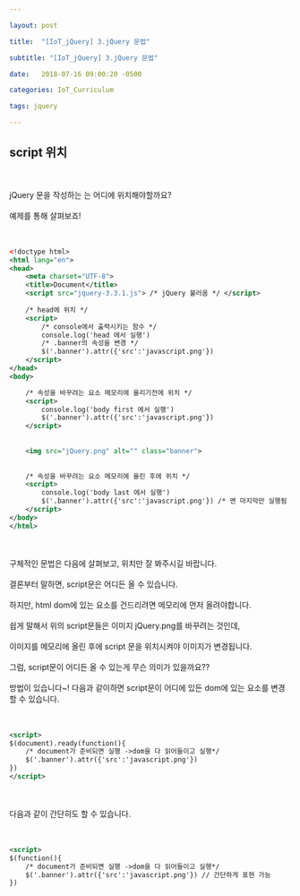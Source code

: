 ```yaml
---

layout: post

title:  "[IoT_jQuery] 3.jQuery 문법"

subtitle: "[IoT_jQuery] 3.jQuery 문법"

date:   2018-07-16 09:00:20 -0500

categories: IoT_Curriculum

tags: jquery

---
```


## script 위치

<br>
<br>
jQuery 문을 작성하는 <script></script>는 어디에 위치해야할까요?
<br>
<br>
예제를 통해 살펴보죠!
<br>
<br>
<br>

```xml
<!doctype html>
<html lang="en">
<head>
	<meta charset="UTF-8">
	<title>Document</title>
	<script src="jquery-3.3.1.js"> /* jQuery 불러옴 */ </script> 
	
    /* head에 위치 */
	<script> 
    	/* console에서 출력시키는 함수 */
		console.log('head 에서 실행') 
        /* .banner의 속성을 변경 */
		$('.banner').attr({'src':'javascript.png'}) 
	</script>
</head>
<body>

	/* 속성을 바꾸려는 요소 메모리에 올리기전에 위치 */
	<script>
		console.log('body first 에서 실행')
		$('.banner').attr({'src':'javascript.png'})
	</script>
    
    
	<img src="jQuery.png" alt="" class="banner">
    
    
    /* 속성을 바꾸려는 요소 메모리에 올린 후에 위치 */
	<script>
		console.log('body last 에서 실행')
		$('.banner').attr({'src':'javascript.png'}) /* 맨 마지막만 실행됨 */
	</script>
</body>
</html>	
```

<br>
<br>
구체적인 문법은 다음에 살펴보고, <script></script> 위치만 잘 봐주시길 바랍니다.
<br>
<br>
결론부터 말하면, script문은 어디든 올 수 있습니다.
<br>
<br>
하지만, html dom에 있는 요소를 건드리려면 메모리에 먼저 올려야합니다.
<br>
<br>
쉽게 말해서 위의 script문들은 이미지 jQuery.png를 바꾸려는 것인데,
<br>
<br>
이미지를 메모리에 올린 후에  script 문을 위치시켜야 이미지가 변경됩니다.
<br>
<br>
그럼, script문이 어디든 올 수 있는게 무슨 의미가 있을까요??
<br>
<br>
방법이 있습니다~! 다음과 같이하면 script문이 어디에 있든 dom에 있는 요소를 변경할 수 있습니다.
<br>
<br>
<br>

```xml
<script>
$(document).ready(function(){
	/* document가 준비되면 실행 ->dom을 다 읽어들이고 실행*/
	$('.banner').attr({'src':'javascript.png'}) 
})
</script>
```

<br>
<br>
다음과 같이 간단히도 할 수 있습니다.
<br>
<br>
<br>

```xml
<script>
$(function(){
	/* document가 준비되면 실행 ->dom을 다 읽어들이고 실행*/
	$('.banner').attr({'src':'javascript.png'}) // 간단하게 표현 가능
})
```